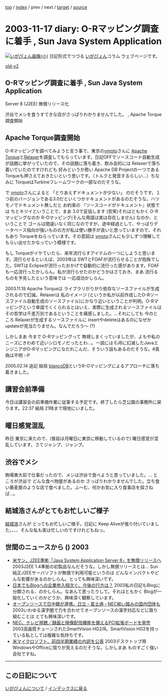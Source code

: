 [top](https://igapyon.github.io/diary/) 
 / [index](https://igapyon.github.io/diary/2003/index.html) 
 / prev 
 / next 
 / [target](https://igapyon.github.io/diary/2003/ig031117.html) 
 / [source](https://github.com/igapyon/diary/blob/gh-pages/2003/ig031117.html.src.md) 

2003-11-17 diary: O-Rマッピング調査に着手 , Sun Java System Application
=====================================================================================================
[![いがぴょん画像(小)](https://igapyon.github.io/diary/images/iga200306s.jpg "いがぴょん")](https://igapyon.github.io/diary/memo/memoigapyon.html) 日記形式でつづる [いがぴょん](https://igapyon.github.io/diary/memo/memoigapyon.html)コラム ウェブページです。

[old-v2](ig031117-orig.html)

## O-Rマッピング調査に着手 , Sun Java System Application
Server 8 (J2EE) 無償リリース化

渋谷でメシを食うすてきな店がさっぱりわかりませんでした。 , Apache Torque調査開始


## Apache Torque調査開始

O-Rマッピングを調べてみようと言う事で、東京の[ymoto](http://d.hatena.ne.jp/ymoto/)さんに [Apache Torque](http://db.apache.org/torque/)と[Relaxer](http://www.asahi-net.or.jp/~dp8t-asm/java/tools/Relaxer/index_ja.html)を調査してもらっています。日記OFFでソースコード自動生成が話題に挙がっていたので、その話題に落ち着き、飲み会的には
Relaxerで落ち着いていたのですけれども 好みというか勢い Apache DB Projectの一つである
Torqueも押さえておきたいという思いです。（トルクと発音するらしい…）ちなみに TorqueはTurbineフレームワークの一部なのだそうな。

で [ymoto](http://d.hatena.ne.jp/ymoto/)さんによると 「とりあえずドキュメントが少ない」 のだそうです。１つ前のバージョンである3.0だといくつかドキュメントがあるのだそうな。ハツモノでドキュメント無しだと お約束の 『ソースコードがドキュメント』状態では ちとキツイということで、まあ
3.0で妥協します (苦笑)それはともかく O-Rマッピングなのか R-Oマッピング(そんな用語は実は存在しません) なのか、ということで ゴールは間違いなく同じなのですが、途中経過として、やっぱりデータベース指向が強いものの方が私は使い勝手が良いと思っていますので、それもあり Torqueをねらっています。その意図は [ymoto](http://d.hatena.ne.jp/ymoto/)さんにも少しずつ理解してもらい出せたかなっていう模様です。

もし Torqueがイケていたら、来年流行らすアイテムの一つにしようと思います。流行らせるといえば、2003年は
SWTとFOAFが流行らせることが抱負でした。SWTは Eclipseが流行ったおかげで自動的に流行った感があります。FOAFも一応流行ったかしらん。私が流行らせたのかどうかはさておき、まあ 流行るものを予見したという意味では 一応成功かしらん。

2003.11.18 Apache Torqueは ライブラリがりがり依存なソースファイルが生成されるので幻滅。Relaxerは 私のイメージ (というか私が以前作成したO-Rソースファイル自動生成のソースファイル)にかなり近いということが判明。O-Rマッピングという単語でくくられるとはいえ、実際に生成されるソースファイルはその哲学は千差万別であるということを痛感しました。…それにしても 今のところ Relaxerが生成するソースファイルに insertやdeleteはあるのになぜか updateが見当たりません。なんでだろう～ (?)

しかしまあ 今まで O-Rマッピングって 無視しまくっていましたが、よもや私のニーズにきわめて近いシロモノだったとわ…。一説には
EJBに幻滅したJavaエンジニアがO-Rマッピングになだれこんだ、そういう話もあるのだそうな。#真偽は不明 :-P

2005.02.14 追記 結局 [blancoDB](http://www.igapyon.jp/blanco/blancodb.html)というR-Oマッピングによるアプローチに落ち着きました。

## 講習会前準備

今日は講習会の前準備作業に従事する予定です。終了したら芝公園の事務所に戻ります。22:37 結局 21時まで現地にいました。

## 曜日感覚混乱

昨日 東京に来たので、(普段は月曜日に東京に移動しているので) 曜日感覚が混乱しています。さてジャンプ、ジャンプ。

## 渋谷でメシ

駒場東大前で仕事だったので、メシは渋谷で食べようと思っていました。… ところが渋谷で どんな食べ物屋があるのか さっぱりわかりませんでした。立ち食い蕎麦屋のような店で食べました。ふ～む、何かお気に入り食事店を探さねば…。

## 結城浩さんがとてもお忙しいご様子

[結城浩](http://www.hyuki.com/)さんが とってもお忙しいご様子。日記に Keep Aliveが張り付いていました。、、、そんな私も実は忙しいのですけれどもねっ。

## 世間のニュースから () 2003

* [米サン、J2EE準拠「Java System Application Server 8」を無償リリースへ](http://japan.cnet.com/news/ent/story/0,2000047623,20061990,00.htm)  2003J2EE 1.4準拠の初製品なんだそうな。しかし無償リリースとは… Sun純正J2EEサーバソフトが無償で利用可能というのは どんなインパクトやどんな影響があるのかしらん。とっても興味深いです。
* [日本でもBlogへの企業参入相次ぐ、今後の行方は？](http://japan.cnet.com/news/media/story/0,2000047715,20062003,00.htm)  2003私の日記もBlogに分類される、のかしらん。なあんて思ったりして。それはともかく Blogが一般化していくのかどうか、興味深く観察しています。
* [オープンソースで日中韓が連携、日立・富士通・NEC揃い踏みの国内団体も](http://japan.cnet.com/news/ent/story/0,2000047623,20062032,00.htm)  2003いわゆる漢字圏で力を合わせてオープンソースの漢字対応などに取り組むことは とても興味深いです。
* [NEC、テレビ視聴／録画と映像配信機能を備えるPCI拡張ボードを発売](http://japan.cnet.com/news/com/story/0,2000047668,20061996,00.htm)  2003高画質チューンされたSmartVision HG2/R。SmartVision HG2を持っている私としては複雑な気持ちです。
* [米マイクロソフト、前四半期業績の内訳を公表](http://japan.cnet.com/news/ent/story/0,2000047623,20061997,00.htm)  2003デスクトップ用WindowsやOfficeに陰りが見えるのだそうな。しかしまあ ものすごく強い会社ですね。

----------------------------------------------------------------------------------------------------

## この日記について
[いがぴょんについて](https://igapyon.github.io/diary/memo/memoigapyon.html) / [インデックスに戻る](https://igapyon.github.io/diary/idxall.html)
